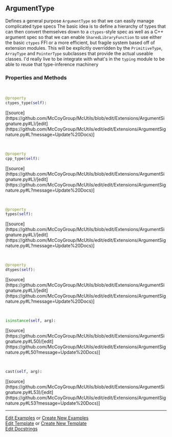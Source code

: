 ## <a id="McUtils.Extensions.ArgumentSignature.ArgumentType">ArgumentType</a>
Defines a general purpose `ArgumentType` so that we can easily manage complicated type specs
The basic idea is to define a hierarchy of types that can then convert themselves down to
a `ctypes`-style spec as well as a C++ argument spec so that we can enable `SharedLibraryFunction`
to use either the basic `ctypes` FFI or a more efficient, but fragile system based off of extension modules.
This will be explicitly overridden by the `PrimitiveType`, `ArrayType` and `PointerType` subclasses that provide
the actual useable classes.
I'd really live to be integrate with what's in the `typing` module to be able to reuse that type-inference machinery

### Properties and Methods
<a id="McUtils.Extensions.ArgumentSignature.ArgumentType.ctypes_type" class="docs-object-method">&nbsp;</a> 
```python
@property
ctypes_type(self): 
```
<div class="docs-source-link" markdown="1">
[[source](https://github.com/McCoyGroup/McUtils/blob/edit/Extensions/ArgumentSignature.py#L)/[edit](https://github.com/McCoyGroup/McUtils/edit/edit/Extensions/ArgumentSignature.py#L?message=Update%20Docs)]
</div>

<a id="McUtils.Extensions.ArgumentSignature.ArgumentType.cpp_type" class="docs-object-method">&nbsp;</a> 
```python
@property
cpp_type(self): 
```
<div class="docs-source-link" markdown="1">
[[source](https://github.com/McCoyGroup/McUtils/blob/edit/Extensions/ArgumentSignature.py#L)/[edit](https://github.com/McCoyGroup/McUtils/edit/edit/Extensions/ArgumentSignature.py#L?message=Update%20Docs)]
</div>

<a id="McUtils.Extensions.ArgumentSignature.ArgumentType.types" class="docs-object-method">&nbsp;</a> 
```python
@property
types(self): 
```
<div class="docs-source-link" markdown="1">
[[source](https://github.com/McCoyGroup/McUtils/blob/edit/Extensions/ArgumentSignature.py#L)/[edit](https://github.com/McCoyGroup/McUtils/edit/edit/Extensions/ArgumentSignature.py#L?message=Update%20Docs)]
</div>

<a id="McUtils.Extensions.ArgumentSignature.ArgumentType.dtypes" class="docs-object-method">&nbsp;</a> 
```python
@property
dtypes(self): 
```
<div class="docs-source-link" markdown="1">
[[source](https://github.com/McCoyGroup/McUtils/blob/edit/Extensions/ArgumentSignature.py#L)/[edit](https://github.com/McCoyGroup/McUtils/edit/edit/Extensions/ArgumentSignature.py#L?message=Update%20Docs)]
</div>

<a id="McUtils.Extensions.ArgumentSignature.ArgumentType.isinstance" class="docs-object-method">&nbsp;</a> 
```python
isinstance(self, arg): 
```
<div class="docs-source-link" markdown="1">
[[source](https://github.com/McCoyGroup/McUtils/blob/edit/Extensions/ArgumentSignature.py#L50)/[edit](https://github.com/McCoyGroup/McUtils/edit/edit/Extensions/ArgumentSignature.py#L50?message=Update%20Docs)]
</div>

<a id="McUtils.Extensions.ArgumentSignature.ArgumentType.cast" class="docs-object-method">&nbsp;</a> 
```python
cast(self, arg): 
```
<div class="docs-source-link" markdown="1">
[[source](https://github.com/McCoyGroup/McUtils/blob/edit/Extensions/ArgumentSignature.py#L53)/[edit](https://github.com/McCoyGroup/McUtils/edit/edit/Extensions/ArgumentSignature.py#L53?message=Update%20Docs)]
</div>





___

[Edit Examples](https://github.com/McCoyGroup/McUtils/edit/edit/ci/examples/McUtils/Extensions/ArgumentSignature/ArgumentType.md) or 
[Create New Examples](https://github.com/McCoyGroup/McUtils/new/edit/?filename=ci/examples/McUtils/Extensions/ArgumentSignature/ArgumentType.md) <br/>
[Edit Template](https://github.com/McCoyGroup/McUtils/edit/edit/ci/docs/McUtils/Extensions/ArgumentSignature/ArgumentType.md) or 
[Create New Template](https://github.com/McCoyGroup/McUtils/new/edit/?filename=ci/docs/templates/McUtils/Extensions/ArgumentSignature/ArgumentType.md) <br/>
[Edit Docstrings](https://github.com/McCoyGroup/McUtils/edit/edit/McUtils/Extensions/ArgumentSignature.py?message=Update%20Docs)